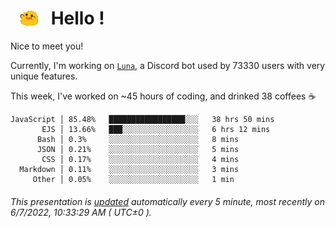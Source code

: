 <h1>   <img src="./spoinky.gif" style="vertical-align:middle;" width="30px">   Hello ! </h1>

Nice to meet you!

Currently, I'm working on <a href='https://github.com/Asgarrrr/Luna'>`Luna`</a>, a Discord bot used by 73330 users with very unique features.

This week, I've worked on ~45 hours of coding, and drinked 38 coffees ☕

```
JavaScript │ 85.48%   █████████████████░░░   38 hrs 50 mins
       EJS │ 13.66%   ███░░░░░░░░░░░░░░░░░   6 hrs 12 mins
      Bash │ 0.3%     ░░░░░░░░░░░░░░░░░░░░   8 mins
      JSON │ 0.21%    ░░░░░░░░░░░░░░░░░░░░   5 mins
       CSS │ 0.17%    ░░░░░░░░░░░░░░░░░░░░   4 mins
  Markdown │ 0.11%    ░░░░░░░░░░░░░░░░░░░░   3 mins
     Other │ 0.05%    ░░░░░░░░░░░░░░░░░░░░   1 min
```

###### This presentation is [updated](https://github.com/Asgarrrr) automatically every 5 minute, most recently on 6/7/2022, 10:33:29 AM ( UTC±0 ).